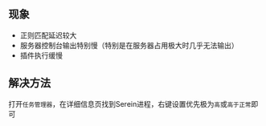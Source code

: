
## 现象

- 正则匹配延迟较大
- 服务器控制台输出特别慢（特别是在服务器占用极大时几乎无法输出）
- 插件执行缓慢

## 解决方法

打开`任务管理器`，在详细信息页找到Serein进程，右键设置优先极为`高`或`高于正常`即可
